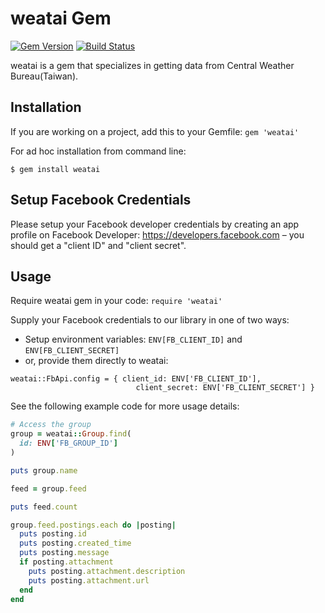 # weatai Gem

[![Gem Version](https://badge.fury.io/rb/weatai.svg)](https://badge.fury.io/rb/weatai)
[![Build Status](https://travis-ci.org/ISS-SOA/weatai.svg?branch=master)](https://travis-ci.org/ISS-SOA/weatai)

weatai is a gem that specializes in getting data from Central Weather Bureau(Taiwan).

## Installation

If you are working on a project, add this to your Gemfile: `gem 'weatai'`

For ad hoc installation from command line:

```$ gem install weatai```

## Setup Facebook Credentials

Please setup your Facebook developer credentials by creating an app profile on Facebook Developer: https://developers.facebook.com – you should get a "client ID" and "client secret".

## Usage

Require weatai gem in your code: `require 'weatai'`

Supply your Facebook credentials to our library in one of two ways:
- Setup environment variables: `ENV[FB_CLIENT_ID]` and `ENV[FB_CLIENT_SECRET]`
- or, provide them directly to weatai:

```
weatai::FbApi.config = { client_id: ENV['FB_CLIENT_ID'],
                            client_secret: ENV['FB_CLIENT_SECRET'] }
```

See the following example code for more usage details:

```ruby
# Access the group
group = weatai::Group.find(
  id: ENV['FB_GROUP_ID']
)

puts group.name

feed = group.feed

puts feed.count

group.feed.postings.each do |posting|
  puts posting.id
  puts posting.created_time
  puts posting.message
  if posting.attachment
    puts posting.attachment.description
    puts posting.attachment.url
  end
end
```
